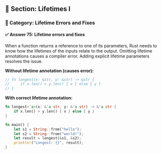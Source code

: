 ## 📘 Section: Lifetimes I  
### 🔹 Category: Lifetime Errors and Fixes  
#### ✅ Answer 75: Lifetime errors and fixes

When a function returns a reference to one of its parameters, Rust needs to know how the lifetimes of the inputs relate to the output. Omitting lifetime annotations causes a compiler error. Adding explicit lifetime parameters resolves the issue.

**Without lifetime annotation (causes error):**
```rust
// fn longest(x: &str, y: &str) -> &str {
//     if x.len() > y.len() { x } else { y }
// }
```

**With correct lifetime annotation:**
```rust
fn longest<'a>(x: &'a str, y: &'a str) -> &'a str {
    if x.len() > y.len() { x } else { y }
}

fn main() {
    let s1 = String::from("hello");
    let s2 = String::from("world!");
    let result = longest(&s1, &s2);
    println!("Longest: {}", result);
}
```
